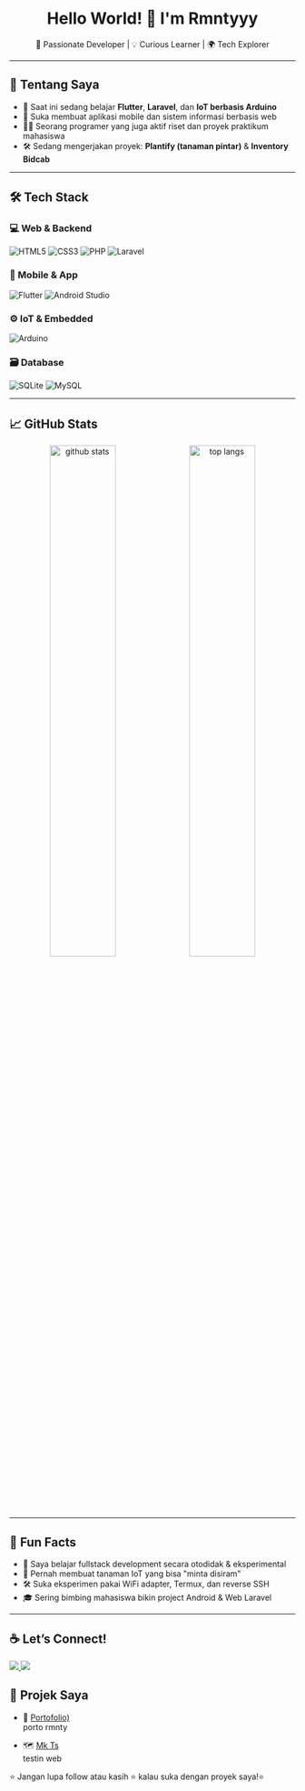 <h1 align="center">Hello World! 👋 I'm Rmntyyy</h1>

<p align="center">
  🔭 Passionate Developer | 💡 Curious Learner | 🌍 Tech Explorer
</p>

---

## 🚀 Tentang Saya

- 🌱 Saat ini sedang belajar **Flutter**, **Laravel**, dan **IoT berbasis Arduino**
- 🎯 Suka membuat aplikasi mobile dan sistem informasi berbasis web
- 👨‍🏫 Seorang programer yang juga aktif riset dan proyek praktikum mahasiswa
- 🛠️ Sedang mengerjakan proyek: **Plantify (tanaman pintar)** & **Inventory Bidcab**

---

## 🛠️ Tech Stack

### 💻 Web & Backend
![HTML5](https://img.shields.io/badge/HTML5-E34F26?style=flat&logo=html5&logoColor=white)
![CSS3](https://img.shields.io/badge/CSS3-1572B6?style=flat&logo=css3&logoColor=white)
![PHP](https://img.shields.io/badge/PHP-777BB4?style=flat&logo=php&logoColor=white)
![Laravel](https://img.shields.io/badge/Laravel-F05340?style=flat&logo=laravel&logoColor=white)

### 📱 Mobile & App
![Flutter](https://img.shields.io/badge/Flutter-02569B?style=flat&logo=flutter&logoColor=white)
![Android Studio](https://img.shields.io/badge/Android%20Studio-3DDC84?style=flat&logo=android-studio&logoColor=white)

### ⚙️ IoT & Embedded
![Arduino](https://img.shields.io/badge/Arduino-00979D?style=flat&logo=arduino&logoColor=white)

### 🗃️ Database
![SQLite](https://img.shields.io/badge/SQLite-07405E?style=flat&logo=sqlite&logoColor=white)
![MySQL](https://img.shields.io/badge/MySQL-4479A1?style=flat&logo=mysql&logoColor=white)

---

## 📈 GitHub Stats

<p align="center">
  <img src="https://github-readme-stats.vercel.app/api?username=romantyyy&show_icons=true&theme=radical" alt="github stats" width="48%"/>
  <img src="https://github-readme-stats.vercel.app/api/top-langs/?username=romantyyy&layout=compact&theme=radical" alt="top langs" width="48%"/>
</p>

---

## 🧠 Fun Facts

- 🌱 Saya belajar fullstack development secara otodidak & eksperimental
- 🤖 Pernah membuat tanaman IoT yang bisa "minta disiram"
- 🛠️ Suka eksperimen pakai WiFi adapter, Termux, dan reverse SSH
- 🎓 Sering bimbing mahasiswa bikin project Android & Web Laravel

---


## ☕ Let’s Connect!

<a href="romanamnesi@gmail.com">
  <img src="https://img.shields.io/badge/Email-kirim%20surel-informational?style=flat&logo=gmail&logoColor=white" />
</a>
<a href="https://instagram.com/rmnty" target="https://www.instagram.com/rmnty_?igsh=bGFudjZ6eXVvZm43">
  <img src="https://img.shields.io/badge/Instagram-%23E4405F?style=flat&logo=instagram&logoColor=white" />
</a>

## 🔗 Projek Saya

- 🚀 [Portofolio)](https://romantyyy.github.io/tes/)  
  porto rmnty

- 🗺️  [Mk Ts](https://romantyyy.github.io/muliakarya/)  
  testin web


⭐️ Jangan lupa follow atau kasih ⭐️ kalau suka dengan proyek saya!⭐️

